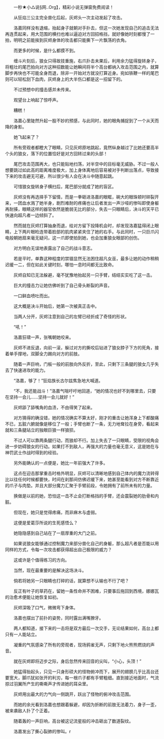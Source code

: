 　　一秒★小△说§网..Org】，精彩小说无弹窗免费阅读！

　　从狂焰三公主完全兽化后起，灰烬头一次主动发起了攻击。

　　洛嘉同样没有退缩，抬起身子就朝对手扑去，但这一次她发现自己的追击无法再连贯起来，用大范围的横扫也难以逼迫对方回招格挡，就好像她时刻都慢了一拍，明明之前能挨到灰烬身体的攻击都只能撕下一片飘荡的衣角。

　　而更多的时候，是什么都摸不到。

　　缠斗片刻后，狼女只得故技重施，右爪扑击未果后，利用余力猛得旋转身子，将粗壮的尾巴拍向对方这种招数能让她瞬间将半个高台都纳入攻击范围之内，就算脚步再快也不可能全身而退，除非一开始对方就没打算近身。宛如铁鞭一样的尾巴则可以轻松刮下血肉，灰烬身上的大半伤口都是这一招留下的。

　　不过预想中的撞击感并未传来。

　　观望台上响起了惊呼声。

　　糟糕！

　　洛嘉心里陡然升起一股不妙的预感，与此同时，她的眼角捕捉到了一个从天而降的身影。

　　她飞起来了？

　　所有旁观者都瞪大了眼睛，只见灰烬原地跳起，竟然纵身越过了比她还要高半个头的狼女，落下的位置恰好是对方回转过来的头部！

　　尾巴攻击范围再大，也只能贴地扫荡，对半空中的目标毫无威胁。不过一般人想要跳过如此高的距离难度极大，加上身体离地后容易被对手判断出落点，导致接下来的攻击避无可避，所以很少有人会在决斗中随意起跳。

　　可惜狼女旋转身子横扫后，尾巴部分就成了她的盲区。

　　灰烬没有再选择手下留情，而是一拳砸进洛嘉的眼眶，碗大的眼珠顿时碎裂开来，一团血水溅了她半身，剧烈难耐的疼痛也让后者发出一声沙哑的惨叫即使身躯再耐揍，眼睛这样的器官依然是脆弱无比的部分，失去一只眼睛后，决斗的天平已快速向超凡者一边倾斜了。

　　然而就在灰烬打算抽身而退，给对方留下投降机会时，却发现洛嘉猛得闭上眼睛，上下两片眼睑连带着脸部的肌肉紧紧夹住了她的右手。与此同时，一只巨爪闪电般朝她扇来毫无疑问，这一爪即使拍到她，也会加重狼女眼部的创伤。

　　对方明白无误地表露出了自己的战斗意志。

　　若是平时，单靠这种程度的禁锢显然无法困住超凡女巫，最多让她的动作稍稍迟缓一二，但在如此关键时刻，哪怕一息时间都无比致命。

　　灰烬自知已无法躲避，毫不犹豫地抬起另一只手臂，结结实实吃了这一击。

　　巨大的撞击力让她仿佛听到了自己骨头断裂的声音。

　　一口鲜血喷吐而出。

　　这大概是决斗开始后，她第一次被真正击中。

　　当两人分开，灰烬注意到自己的左臂已经折成了奇怪的形状。

　　“吼！”

　　洛嘉狂啸一声，张嘴朝她咬来。

　　灰烬不进反退，向前一滚，躲过对方的撕咬后钻进了狼女脖子下方的死角，接着单手撑地，双脚全力踢向对方的前肢。

　　随着一声巨响，门板一般的前肢向外反折，至此，只剩下三条腿的狼女几乎失去了快速进攻的能力。

　　“洛嘉，够了！”狂焰族长古尔兹焦急地大喊道。

　　“不，我还能战斗！”洛嘉气喘吁吁地回道，“她的情况也好不到哪里去，只要在坚持一会儿……坚持一会儿就好！”

　　灰烬舔了舔嘴角的血渍，不由得笑了起来。

　　对方猜得的确没错，她的情况确实不算太好，刚才的重击让她浑身上下都酸痛不已，五脏六腑就像是移位了一般；手臂也断了一条，无力地耷拉在身旁，看起来就和三条腿站立的独眼巨狼一样狼狈。

　　不过人可以靠两条腿行动，而狼却不行。加上失去了一只眼睛，受限的视角会进一步妨碍狼女的行动。如果打不到敌人，再强大的力量也毫无意义，这是她在与神罚武士作战时得到的经验。

　　另外能确认的一点便是，她比一年前强大了许多。

　　这点在迎击那掌重击时格外明显，灰烬可以清晰地感到自己体内的魔力流转得比以往任何时候都要快，时间在刹那间仿佛迟缓下来，她甚至能看到对方不断靠近的爪子与肉垫。并且大部分魔力汇聚于手臂前段，令她拥有了前所未有的力量。

　　换做是以前的她，恐怕这一击不止会打断格挡的手臂，还会震裂她的肋骨和内脏。

　　但现在，她只是觉得疼痛，而非麻木与虚弱。

　　这便是爱葛莎所说的生死感悟么？

　　她隐隐感到自己站在了一扇厚重的大门之前。

　　如果说狼女能够通过控制魔力来部分兽化自己的身躯，那么超凡者是否能以用同样的方式，令每一次攻击都获得超出自己极限的威力？

　　这或许是个值得练习的方向。

　　当然，现在最重要的是解决这场决斗。

　　倘若将她另一只眼睛也打碎的话，就算想不认输也不行了吧？

　　反正有叶子的草药在，留她一条性命并不困难，只要事后拖回到西境，娜娜瓦的治愈术便能让她恢复如初。

　　灰烬深吸了口气，微微弯下身体。

　　洛嘉也摆出了前扑的姿势，同时露出满嘴獠牙。

　　两人都知道，接下来的一击将是双方最后一次交手，无论结果如何，高台上都只有一人能站立。

　　凝重的气氛感染了所有的旁观者，现场鸦雀无声，只剩下地火熊熊燃烧的声音。

　　就在灰烬即将迈步之际，身后忽然传来回音的尖叫，“小心，头顶！”

　　她猛得抬起头，只见一只身形硕大的怪物俯冲而下，展开的翅膀几乎比高台还要宽大，脚爪犹如张开的利刃，每一根爪子都有手臂粗细。直到接近地面时，气流掠过羽翼所产生的嘶嘶声才传进她的耳朵里。

　　灰烬用出最大的力气向一侧跳开，跃出了怪物的俯冲攻击范围。

　　而她的余光看到洛嘉也想跟着躲避，却因为折断的前肢无法着力，身子一歪，被来袭敌人扑了个正着。

　　随着轰的一声巨响，高台被这记流星般的冲击砸出了数道裂纹。

　　洛嘉发出了撕心裂肺的惨叫。r
